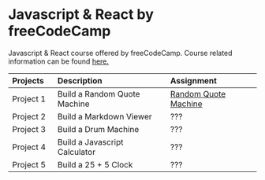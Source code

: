 # Javascript & React by freeCodeCamp
Javascript & React course offered by freeCodeCamp. Course related information can be found [here.](https://www.freecodecamp.org/learn/front-end-libraries/)

| Projects⠀ |  Description                    | Assignment |
| :---      | :---                            | :---
| Project 1 | Build a Random Quote Machine    | [Random Quote Machine](https://codepen.io/baldder/full/mdmvQQz)
| Project 2 | Build a Markdown Viewer         | ???
| Project 3 | Build a Drum Machine            | ???
| Project 4 | Build a Javascript Calculator   | ???
| Project 5 | Build a 25 + 5 Clock            | ???
